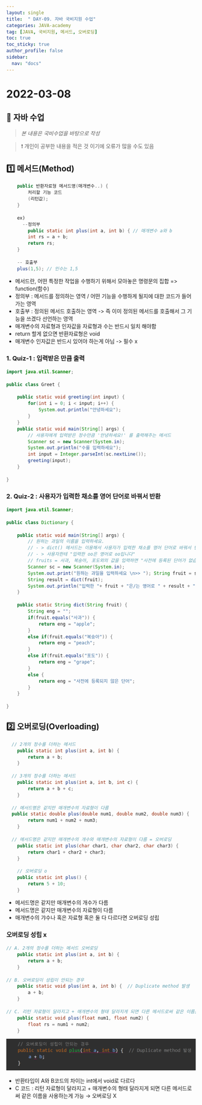 ```yaml
---
layout: single
title:  " DAY-09. 자바 국비지원 수업"
categories: JAVA-academy
tag: [JAVA, 국비지원, 메서드, 오버로딩]
toc: true
toc_sticky: true
author_profile: false
sidebar:
  nav: "docs"
---
```


# 2022-03-08

## 📌 자바 수업 
<!--Quote-->
> *본 내용은 국비수업을 바탕으로 작성*

> ❗ 개인이 공부한 내용을 적은 것 이기에 오류가 많을 수도 있음 


## **1️⃣ 메서드(Method)**

```java
	public 반환자료형 메서드명(매개변수..) {
		처리할 기능 코드 
		(리턴값);
 	}

	ex) 
	  --정의부 
		public static int plus(int a, int b) { // 매개변수 a와 b
		int rs = a + b;
		return rs;
	}

	-- 호출부 
	plus(1,5); // 인수는 1,5
```

- 메서드란, 어떤 특정한 작업을 수행하기 위해서 모아놓은 명령문의 집합 => function(함수)
- 정의부 : 메서드를 정의하는 영역 / 어떤 기능을 수행하게 될지에 대한 코드가 들어가는 영역
- 호출부 : 정의된 메서드 호출하는 영역 -> 즉 이미 정의된 메서드를 호출해서 그 기능을 쓰겠다 선언하는 영역
- 매개변수의 자료형과 인자값을 자료형과 수는 반드시 일치 해야함
- return 할게 없으면 반환자료형은 void
- 매개변수 인자값은 반드시 있어야 하는게 아님 -> 필수 x

### 1. Quiz-1 : 입력받은 만큼 출력

```java
import java.util.Scanner;

public class Greet {

	public static void greeting(int input) {
		for(int i = 0; i < input; i++) {
			System.out.println("안녕하세요");			
		}
	}
	public static void main(String[] args) {
		// 사용자에게 입력받은 정수만큼 '안녕하세요!' 를 출력해주는 메서드 
		Scanner sc = new Scanner(System.in);
		System.out.println("수를 입력하세요");
		int input = Integer.parseInt(sc.nextLine());
		greeting(input);
	}

}
```

### 2. Quiz-2 : 사용자가 입력한 채소를 영어 단어로 바꿔서 반환

```java
import java.util.Scanner;

public class Dictionary {
	
	public static void main(String[] args) {
		// 원하는 과일의 이름을 입력하세요. 
		// - > dict() 메서드는 이용해서 사용자가 입력한 채소를 영어 단어로 바꿔서 반환해주는 메서드를 구성 
		// - > 사용자한테 "입력한 oo은 영어로 oo입니다"
		// fruits = 사과, 복숭아, 포도외의 값을 입력하면 "사전에 등록된 단어가 없습니다".
		Scanner sc = new Scanner(System.in);
		System.out.print("원하는 과일을 입력하세요 \n>> "); String fruit = sc.nextLine();
		String result = dict(fruit);
		System.out.println("입력한 "+ fruit + "은/는 영어로 " + result + "입니다");
	}
	
	public static String dict(String fruit) {
		String eng = "";
		if(fruit.equals("사과")) {
			return eng = "apple";
		}
		else if(fruit.equals("복숭아")) { 
			return eng = "peach";
		}
		else if(fruit.equals("포도")) { 
			return eng = "grape";
		}
		else {
			return eng = "사전에 등록되지 않은 단어";
		}
	}

}
```

## **2️⃣ 오버로딩(Overloading)**

```java
  // 2개의 정수를 더하는 메서드
	public static int plus(int a, int b) {
		return a + b;
	}
	
  // 3개의 정수를 더하는 메서드
	public static int plus(int a, int b, int c) {
		return a + b + c;
	}

  // 메서드명은 같지만 매개변수의 자료형이 다름
  public static double plus(double num1, double num2, double num3) {
		return num1 + num2 + num3;
	}

  // 메서드명은 같지만 매개변수의 개수와 매개변수의 자료형이 다름 = 오버로딩
	public static int plus(char char1, char char2, char char3) {
		return char1 + char2 + char3;
	}
	
	// 오버로딩 o
	public static int plus() {
		return 5 + 10;
	}
```

- 메서드명은 같지만 매개변수의 개수가 다름
- 메서드명은 같지만 매개변수의 자료형이 다름
- 매개변수의 갸수나 혹은 자료형 혹은 둘 다 다르다면 오버로딩 성립

### 오버로딩 성립 x

```java
// A. 2개의 정수를 더하는 메서드 오버로딩
	public static int plus(int a, int b) {
		return a + b;
	}

// B. 오버로딩이 성립이 안되는 경우
	public static void plus(int a, int b) {  // Duplicate method 발생
		a + b;
	}

// C. 리턴 자료형이 달라지고 + 매개변수의 형태 달라지게 되면 다른 메서드로써 같은 이름을 사용하는게 가능 
	public static void plus(float num1, float num2) {
		float rs = num1 + num2;
	}
```

![1.png](/assets/images/posts/2022-03-08/1.png)

- 반환타입이 A와 B코드의 차이는 int에서 void로 다르다
- C 코드 : 리턴 자료형이 달라지고 + 매개변수의 형태 달라지게 되면 다른 메서드로써 같은 이름을 사용하는게 가능 → 오버로딩 X

